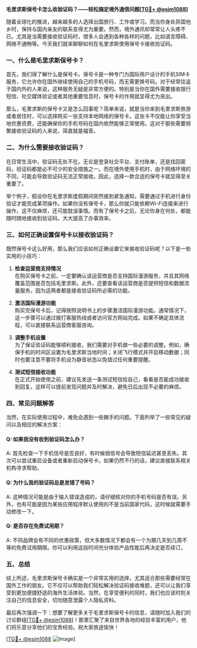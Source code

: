 **毛里求斯保号卡怎么收验证码？——轻松搞定境外通信问题[[TG💪+ @esim1088](https://t.me/s/esim1088)]**

随着全球化的推进，越来越多的人选择出国旅行、工作或学习。而当你身处异国他乡时，保持与国内亲友的联系变得尤为重要。然而，境外通讯却常常让人头疼不已。尤其是当需要接收验证码时，很多人会遇到各种各样的问题，比如语言障碍、网络不通畅等。今天我们就来聊聊如何在毛里求斯使用保号卡接收验证码。

### 一、什么是毛里求斯保号卡？

首先，我们得了解什么是保号卡。保号卡是一种专门为国际用户设计的手机SIM卡服务，它允许你在国外继续使用自己的手机号码，而无需更换号码。对于经常往返于国内外的人来说，这种服务无疑是非常方便的。特别是当你在国外需要接收银行短信、社交媒体验证或者其他重要信息时，保号卡的作用就显得尤为突出。

那么，毛里求斯的保号卡又是怎么回事呢？简单来说，就是当你来到毛里求斯旅游或者居住时，可以选择购买一张支持本地网络的保号卡。这张卡不仅能让你享受当地优惠资费，还能确保你的手机号码在国内依然能够正常使用。这对于那些需要频繁接收验证码的人来说，简直就是福音。

### 二、为什么需要接收验证码？

在日常生活中，验证码无处不在。无论是登录社交平台、支付账单，还是找回密码，验证码都是必不可少的安全措施之一。而在境外使用手机时，由于网络环境的不同，可能会导致验证码无法正常接收。因此，选择一款合适的保号卡就显得至关重要了。

举个例子，假设你在毛里求斯度假期间突然接到紧急通知，需要通过手机进行身份验证才能完成某项操作。如果你没有保号卡，那么你就只能依赖Wi-Fi连接来进行操作，这不仅麻烦，还可能耽误事情。而有了保号卡之后，无论你身在何处，都能随时随地接收到验证码，大大提高了办事效率。

### 三、如何正确设置保号卡以接收验证码？

既然保号卡这么好用，那么我们应该如何正确设置它来接收验证码呢？以下是一些实用的小技巧：

1. **检查运营商支持情况**  
   在购买保号卡之前，一定要确认该运营商是否支持国际漫游服务，并且其网络覆盖范围是否包括毛里求斯。此外，还要查看该运营商是否提供短信和数据流量服务，因为这两者都是接收验证码所必需的功能。

2. **激活国际漫游功能**  
   购买完保号卡后，记得按照说明书上的步骤激活国际漫游功能。通常情况下，这一步骤可以通过拨打客服热线或者访问官方网站完成。如果不确定具体流程，可以直接联系运营商客服咨询。

3. **调整手机设置**  
   为了保证验证码能够顺利接收，我们需要对手机做一些必要的调整。例如，确保手机的时间区设置为毛里求斯当地时间；关闭飞行模式并开启移动数据；同时也要注意不要将手机设为静音状态以免错过任何重要提醒。

4. **测试短信接收功能**  
   在正式开始使用之前，建议先发送一条测试短信给自己，看看是否能成功接收到回复。这样可以提前发现问题并及时解决，避免日后出现不必要的麻烦。

### 四、常见问题解答

当然，在实际使用过程中，难免会遇到一些棘手的问题。下面列举了一些常见的疑问以及相应的解决方案：

#### Q: 如果我没有收到验证码怎么办？
A: 首先检查一下手机信号是否良好，有时候弱信号会导致短信延迟甚至丢失。其次可以尝试重启设备或者重新启动保号卡。如果仍然不行的话，建议直接联系相关机构寻求帮助。

#### Q: 为什么我的验证码总是发错了号码？
A: 这种情况可能是由于输入错误造成的，请仔细核对你的手机号码是否有误。另外，也有可能是因为某些应用程序默认使用的不是当前国家代码，这时候就需要手动修改一下。

#### Q: 是否存在免费试用期？
A: 不同品牌会有不同的优惠政策，但大多数情况下都会有一个为期几天到几周不等的免费试用期限。你可以利用这段时间充分体验产品性能后再决定是否续订。

### 五、总结

综上所述，毛里求斯保号卡确实是一个非常实用的选择，尤其适合那些需要经常在国外工作的朋友。它不仅可以帮助我们轻松解决验证码接收难题，还可以让我们享受到更加便捷舒适的海外生活体验。当然，在享受便利的同时，我们也应该时刻关注自己的信息安全，切勿随意泄露个人隐私资料。

最后再次强调一下：想要了解更多关于毛里求斯保号卡的信息，请随时加入我们的讨论群组[[TG💪+ @esim1088](https://t.me/s/esim1088)]！那里汇聚了来自世界各地的经验丰富的用户，他们将乐意分享他们的宝贵经验。祝大家旅途愉快！

[[TG💪+ @esim1088](https://t.me/s/esim1088) ![Image](https://i.postimg.cc/4NQfJmqS/Snipaste-2025-05-13-00-14-12.png)]